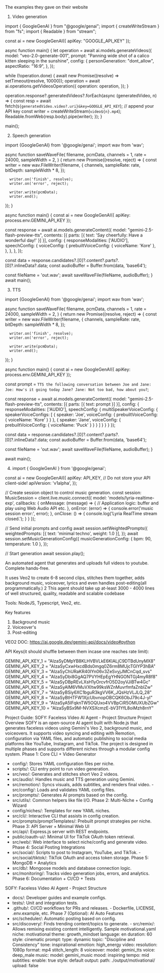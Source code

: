 The examples they gave on their website

1. Video generation

import { GoogleGenAI } from "@google/genai";
import { createWriteStream } from "fs";
import { Readable } from "stream";

const ai = new GoogleGenAI({ apiKey: "GOOGLE_API_KEY" });

async function main() {
  let operation = await ai.models.generateVideos({
    model: "veo-2.0-generate-001",
    prompt: "Panning wide shot of a calico kitten sleeping in the sunshine",
    config: {
      personGeneration: "dont_allow",
      aspectRatio: "16:9",
    },
  });

  while (!operation.done) {
    await new Promise((resolve) => setTimeout(resolve, 10000));
    operation = await ai.operations.getVideosOperation({
      operation: operation,
    });
  }

  operation.response?.generatedVideos?.forEach(async (generatedVideo, n) => {
    const resp = await fetch(`${generatedVideo.video?.uri}&key=GOOGLE_API_KEY`); // append your API key
    const writer = createWriteStream(`video${n}.mp4`);
    Readable.fromWeb(resp.body).pipe(writer);
  });
}

main();

2. Speech generation

import {GoogleGenAI} from '@google/genai';
import wav from 'wav';

async function saveWaveFile(
   filename,
   pcmData,
   channels = 1,
   rate = 24000,
   sampleWidth = 2,
) {
   return new Promise((resolve, reject) => {
      const writer = new wav.FileWriter(filename, {
            channels,
            sampleRate: rate,
            bitDepth: sampleWidth * 8,
      });

      writer.on('finish', resolve);
      writer.on('error', reject);

      writer.write(pcmData);
      writer.end();
   });
}

async function main() {
   const ai = new GoogleGenAI({ apiKey: process.env.GEMINI_API_KEY });

   const response = await ai.models.generateContent({
      model: "gemini-2.5-flash-preview-tts",
      contents: [{ parts: [{ text: 'Say cheerfully: Have a wonderful day!' }] }],
      config: {
            responseModalities: ['AUDIO'],
            speechConfig: {
               voiceConfig: {
                  prebuiltVoiceConfig: { voiceName: 'Kore' },
               },
            },
      },
   });

   const data = response.candidates?.[0]?.content?.parts?.[0]?.inlineData?.data;
   const audioBuffer = Buffer.from(data, 'base64');

   const fileName = 'out.wav';
   await saveWaveFile(fileName, audioBuffer);
}
await main();

3. TTS

import {GoogleGenAI} from '@google/genai';
import wav from 'wav';

async function saveWaveFile(
   filename,
   pcmData,
   channels = 1,
   rate = 24000,
   sampleWidth = 2,
) {
   return new Promise((resolve, reject) => {
      const writer = new wav.FileWriter(filename, {
            channels,
            sampleRate: rate,
            bitDepth: sampleWidth * 8,
      });

      writer.on('finish', resolve);
      writer.on('error', reject);

      writer.write(pcmData);
      writer.end();
   });
}

async function main() {
   const ai = new GoogleGenAI({ apiKey: process.env.GEMINI_API_KEY });

   const prompt = `TTS the following conversation between Joe and Jane:
         Joe: How's it going today Jane?
         Jane: Not too bad, how about you?`;

   const response = await ai.models.generateContent({
      model: "gemini-2.5-flash-preview-tts",
      contents: [{ parts: [{ text: prompt }] }],
      config: {
            responseModalities: ['AUDIO'],
            speechConfig: {
               multiSpeakerVoiceConfig: {
                  speakerVoiceConfigs: [
                        {
                           speaker: 'Joe',
                           voiceConfig: {
                              prebuiltVoiceConfig: { voiceName: 'Kore' }
                           }
                        },
                        {
                           speaker: 'Jane',
                           voiceConfig: {
                              prebuiltVoiceConfig: { voiceName: 'Puck' }
                           }
                        }
                  ]
               }
            }
      }
   });

   const data = response.candidates?.[0]?.content?.parts?.[0]?.inlineData?.data;
   const audioBuffer = Buffer.from(data, 'base64');

   const fileName = 'out.wav';
   await saveWaveFile(fileName, audioBuffer);
}

await main();

4. import { GoogleGenAI } from '@google/genai';

const ai = new GoogleGenAI({
  apiKey: API_KEY, // Do not store your API client-side!
  apiVersion: 'v1alpha',
});

// Create session object to control music generation.
const session: MusicSession = client.live.music.connect({
  model: 'models/lyria-realtime-exp',
  callbacks: {
    onMessage: (message) => {
      // Application logic: buffer and play using Web Audio API etc.
    },
    onError: (error) => {
      console.error('music session error:', error);
    },
    onClose: () => {
      console.log('Lyria RealTime stream closed.');
    }
  }
}); 

// Send initial prompts and config
await session.setWeightedPrompts({
  weightedPrompts: [{ text: 'minimal techno', weight: 1.0 }],
});
await session.setMusicGenerationConfig({
  musicGenerationConfig: { bpm: 90, temperature: 1.0 },
});

// Start generation
await session.play();

An automated agent that generates and uploads full videos to youtube. Complete hands-free.

It uses Veo2 to create 6-8 second clips, stitches them together, adds background music, voiceover, lyrics and even handles post-editing(all programmatically.)
2
This agent should take up at-least 3000 - 4000 lines of well structured, quality, readable and scalable codebase

Tools: NodeJS, Typescript, Veo2, etc.

Key features
1. Background music
2. Voiceover's
3. Post-editing

VEO2 DOC: https://ai.google.dev/gemini-api/docs/video#python

API Keys(it should shuffle between them incase one reaches rate limit):

GEMINI_API_KEY_1 = "AIzaSyDMpYB8KLHVBVLkE6KlALjC9DTBdUnyMX8"
GEMINI_API_KEY_2 = "AIzaSyCxwHxcdBds0mgq0Z6rm8MUjcTGlYP3hBA"
GEMINI_API_KEY_3 = "AIzaSyChURaKR40IYn06v3ZeSvyjJMCnCqd_svs"
GEMINI_API_KEY_4 = "AIzaSyDbi8GgAQ7PVYHEpEgYHNGONTGj4myR8f8"
GEMINI_API_KEY_5 = "AIzaSyDBpREvLXsH1yOrcvfrO5D2oyVJiBTw4Gc"
GEMINI_API_KEY_6 = "AIzaSyAlM6VMuVXltw99ksWZnMuvrfmfaZnbIZw"
GEMINI_API_KEY_7 = "AIzaSyBSiy6XC1bguR3kgVV6K_JQsHzVLJLQ_28"
GEMINI_API_KEY_8 = "AIzaSyBtHTFW1XjcUbvnopOBCQK6ObJ79c4J-yI"
GEMINI_API_KEY_9 = "AIzaSyA5IFqknTW5OQUxo4VVBpCiR5OMUXUbZGw"
GEMINI_API_KEY_10 = "AIzaSyBSx9M-NVXSXcmzE-bV31YfL8oiMzh8rnY"

Project Guide:
SOFY: Faceless Video AI Agent - Project Structure
Project Overview
SOFY is an open-source AI agent built with Node.js that generates faceless videos using Gemini's Veo 2, background music, and voiceovers.
It supports video syncing and editing with Remotion, configuration via YAML files, and automatic publishing to social media platforms like YouTube, Instagram, and TikTok.
The project is designed in multiple phases and supports different niches through a modular config system.
Phase 1: Core CLI + Video Generator
- config/: Stores YAML configuration files per niche.
- scripts/: CLI entry point to run video generation.
- src/veo/: Generates and stitches short Veo 2 videos.
- src/audio/: Handles music and TTS generation using Gemini.
- src/remotion/: Syncs visuals, adds subtitles, and renders final video. - src/config/: Loads and validates YAML config files.
- src/prompts/: Generates AI prompts based on the config.
- src/utils/: Common helpers like file I/O.
Phase 2: Multi-Niche + Config Wizard
- config/niches/: Templates for new YAML niches.
- src/cli/: Interactive CLI that assists in config creation.
- src/prompts/promptTemplates/: Prebuilt prompt strategies per niche.
Phase 3: API Server + Minimal Web UI
- src/api/: Express.js server with REST endpoints.
- public/oauth-ui/: Minimal UI for TikTok OAuth token retrieval.
- src/web/: Web interface to select niche/config and generate video.
Phase 4: Social Posting Integrations
- src/social/: Scripts to post to Instagram, YouTube, and TikTok. - src/social/tiktok/: TikTok OAuth and access token storage.
Phase 5: MongoDB + Analytics
- src/db/: Mongoose models and database connection logic.
- src/monitoring/: Tracks video generation jobs, errors, and analytics.
Phase 6: Documentation + CI/CD + Tests

SOFY: Faceless Video AI Agent - Project Structure
- docs/: Developer guides and example configs.
- tests/: Unit and integration tests.
- .github/: CI/CD workflows for PRs and releases. - Dockerfile, LICENSE, .env.example, etc.
Phase 7 (Optional): AI Auto Features
- src/scheduler/: Automatic posting based on config.
- src/discovery/: Finds trending content/topics to generate. - src/remix/: Allows remixing existing content intelligently.
Sample motivational.yaml
niche: motivational theme: growth_mindset language: en
duration: 60
style: cinematic
prompt:
type: dynamic
topic: "Discipline and Consistency" tone: inspirational
emotion: high_energy
video:
resolution: 1080p format: mp4 stitch_length: 8
voiceover:
model: gemini_tts voice: deep_male
music:
model: gemini_music mood: inspiring tempo: mid
subtitles: enable: true style: default
output:
path: ./output/motivational/ upload: false